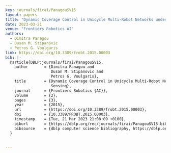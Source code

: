 ```yaml
---
key: journals/firai/PanagouSV15
layout: papers
title: "Dynamic Coverage Control in Unicycle Multi-Robot Networks under Anisotropic Sensing."
date: 2023-03-21
venue: "Frontiers Robotics AI"
authors:
  - Dimitra Panagou
  - Dusan M. Stipanovic
  - Petros G. Voulgaris
link: https://doi.org/10.3389/frobt.2015.00003
bib: |-
  @article{DBLP:journals/firai/PanagouSV15,
    author       = {Dimitra Panagou and
                    Dusan M. Stipanovic and
                    Petros G. Voulgaris},
    title        = {Dynamic Coverage Control in Unicycle Multi-Robot Networks under Anisotropic
                    Sensing},
    journal      = {Frontiers Robotics {AI}},
    volume       = {2},
    pages        = {3},
    year         = {2015},
    url          = {https://doi.org/10.3389/frobt.2015.00003},
    doi          = {10.3389/FROBT.2015.00003},
    timestamp    = {Tue, 21 Mar 2023 21:08:09 +0100},
    biburl       = {https://dblp.org/rec/journals/firai/PanagouSV15.bib},
    bibsource    = {dblp computer science bibliography, https://dblp.org}
  }


---
```

